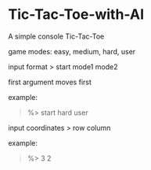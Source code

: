 # Tic-Tac-Toe-with-AI

A simple console Tic-Tac-Toe

game modes: easy, medium, hard, user

input format > start mode1 mode2

first argument moves first

example:
> %> start hard user

input coordinates > row column

example:
> %> 3 2
